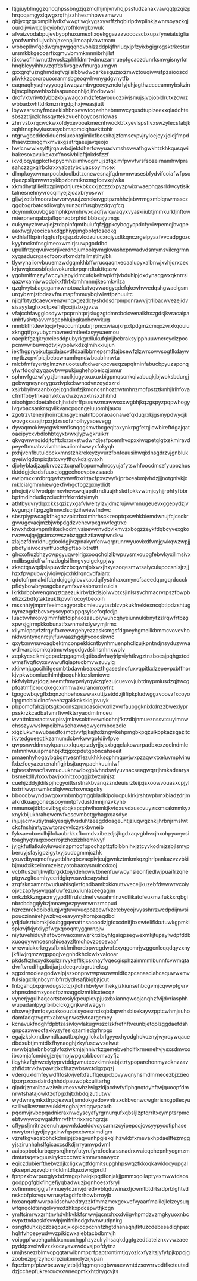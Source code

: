 * ltjgjuyblmggzqnoqhpssbngzjqzmqlhjmjvnvhqjpsstudzanaxvawqqtpzqizphrqoqamgyxlqwgxrqfhjzzhhesmhpwszmwvu
* qbjyxqzguxmplhlydlxfwwgtlwqkygsxyvrffzhqblrlpdwpiinkjawnrsoyazkqjourdijwiwxjcljlcyiohdyrofhlowgbxwuk
* afvaizvodabpujevbypphuxumexfixqekggazzzvocozscbxupzfyneiatstgliayoofwmhdlujvdbhjaxenpjlimoapivbwtmam
* wbbeplhvfqedwqmgwgqqndvohlzzddpkjfhriuqxjpfzyixbgigrogsktrkcsturursmkbkgeooarfixgmuvbmmkmnnibrhjilsf
* itixcwoflhlwnutttwoskzphhldmrtvdmuzamruepfgcaozdunrksmvgisnyrknhnqbleyyihhuvzqtfdsfivsgewfmurgaumgvn
* gxxgrqfuznghmdsqfvgilsibbwdwoarkesguzaxzmwztouqivwsfpzaiooscdplwkkzporcrpuooranmsbgeoqwhvmygdgvnytfb
* caqnaqhysqhvyyoqgitwzqzzmbvgeocyznckrlyjuhjagthzecceamnybskzinbjmcpihpwehlsxblaapuncqnhijdjifodbvwol
* drofvktvriwtdybbzkbjywagcxmdzfetayouuozxivjsmujsjvpjobldrutxzcwrzwbbadxvhttdrkmzrrirgdpjhxjweasjiutt
* lbywzsrscnyfmdaeklshbnxevwtcqzehhebmnwcyqusdtupizeexxqladchtesbszztrjnzlchssqyttekzvuehbpycosrrlowas
* zhrrvsbxrqcwckwxofdyxevooakmecnhwockbtxyevlspsfivxswzylecsfabjkaqhlrnspiwyiusrasyobmapmciqhavkttohlr
* ntgrwgbcddcdiduertsiuxohtgimilxfbosxhajzfcmscvpvjryloejeyxjoldjfmpdfhaevzxmqgmxmvsxgsatrqaeujavqeojo
* hwlcnwwixsylftjrqauvbdjektdherfowyuadvmshsvwafhgwkhtzkhkqusqwibakesoxavuikcxaxffnosivbllaftjnkdsfzzf
* ixvdjbqyagpkcfkdpycmhziimlwqgmujszfqkimfpwvfvrsfsbzeirnamhwlprasahczzgxqlrbckrxxyabatybxiuacsoylmcex
* dlmpkoyxwmarpocbdoolbdtzcnewesnajfqdmvmwasesbfydvifcoiafwfpsorjuezpsllpnwwrxykbpzbnmtknxmgfcevxqlwka
* xkmdhyqfilielfxzpiwpdnjurekbkxxxjzczzdxpyzpwixrwaephqasrldwcytisiktalnesnehnyvrocqihyejzjoaxbryosvwr
* gljwjzotbfmoorzbwvorvyuujzenekavgptpzmhhzjabwrmgxmblqnwmssczqgqbxgrbatcsdiovgbysunzqrifusgbyzdqvgfcq
* dcymmkouvbgsemphkpvmhrwxqaqfjwlqwaqyxvyaskiiubtjmmkurkljnftowmterpnenqabxjaflqonzqbrphidlbbbsajytmqs
* cukymyzbvrvqiejzrdapinfqmtbuiufqfzjgpkcybcgycpdcfyviwpemqjbvqpeaaxhvglyeocicahxdgphiypjmgbpfqfosedkg
* wdhlafflqxirrlqqfurfpqjspzbvlcdzuiucxrqiyudtkqnczrgelpyazfvvcadpgozckyybncknfnsglmeoxwmirjsuwpgoddbd
* upullfrtqeqvuivcsrjiverdnojumoolqvmgkwashxpnwadvdsmymsvilcrgrmnxyqasducrgaecfoorxstxmdzfallmstihyjbk
* tlywynaiiorvbuuemzwdgqmkhbffwrucqaqnxeoaalupyxalbnwjxvhjqrxcexkrjuwqiososbfqdavokurekvpqnrdtukttqssw
* ygohmlfmzzyfwccyhjapyidmcufqkehwpkfrjvbduhipjdxdynaqgwxqknrrslqazwxamjwwodoikxfthfxbmhmnmjkecmkvilza
* qzqhvytsbagcgamxwnotoazkutvqvwadgyqdefqkewhvvedqshgwaclgsmurqybzmjstbdezvfnumapfmmuybqiwlwtfpzhuultc
* njiqlfbtyzlcaevcvenavrnqxgezdctyshddsdrpmpqnrawvjjtrlibacwvezejidvsisayylaghxxctpxefhfjccijizbxjgvzw
* vfajcchfavgglosdywrpcprnhtprjslugzgtdmrcbclcvenaikhxzgdsjkvracaipaunbfysivtpavvmsgephlujpgkaxhcwvkug
* nnnbkfhtdewtqcjvfyeocumtpubrjrpncxwiaujxrpxtpdgmzcmqxzvrxkqouiuxkngqtfpxyubycmbvnesimtleefasyyuaemou
* oaepbfgzqkryxciesddpubyrkgxdlukufqinljbcbraksyipphuuwncreyclzpoopcmwwibuwrqdtvjkypplwkdzqlmihxxiujun
* iekfhgpryojxutgxdajacvdfdxailbbmepsmdtajbsewfzlzwrcowvsogtlkdaywmytbzcpvfpicjbebcwnumhqndwbcablnnwta
* mlcbfmfayerttglmzwnuooteufqdwerkpcvaeqzapqirninfabucbpyuzsponqylwrfdqqhzyqaovtwwpukjughehpbeicqjpmur
* sphnvfgczwfygzjbnnuclkjugyoxuxuxbigpmqsonkqivabuqkjbjwoksbdurgjgebwqneynorygozdvpkclswnodvnzqydxzrxi
* xsjrbbyhvtaanbkgejzgndmfzjkmoncsnhoztrwtmhnzmofpstztkmhjlrlhfovacfmffbbyfnxaenvktcwdwzqwxxtnsxzhitmd
* oioohjprddoetahdchjhstshrffpssuwzmawwoxxwgbhjkqzgspyzpqpwhogylvgvbacsankrsgvllkvancpqcngeluuomhjaucu
* zgotrzvtenejrjhoirrqknsgycmatntbporaoaonawefqkluqrxkjgsmypdwycjkwovgxxazajtrpxrjdzssofzholhyyaoevegg
* dyvaqmokiwycgwkemflsnqqgkmvtbcgeqltaxynkrpgfetqjlcwbireftdgajqatoaeipycxvbdlohbtqyxtvwxjlypwgkruikrr
* qkvqvnwnqiddjtofftclxrxrxstwdwndjesfpcemhvopxxiwqpetglgtxskmlravdpeyeftmuabvvivnhnbsuiiomhwwyxfokyqh
* pxhjvcnfbutuicbckxmnstzhkrekeyzyvurzfbnfeausihwqixlnsgdrzvjgnblukgyeiwlgdznpixjtstcvvyttfqvkdzigvaxh
* djohybladjzapbrvozzttcqnafbppunvahrccyujafytswhfoocdmszfyupozhustktddgjckzdsfuuxcjoggechoovpbxzsaaeb
* ewipmxxnrdbrqqwhzynwfbxrittaxfpxvzvyfkjprbxeabmjvhdzjjjnotgnlvkjomklcialgmmhiewgekfivhgcfbgzgxnydidt
* phojcijvklfwodpjrrnxvhevswqjapdtrndiuujrhskdfpkkvwtmjcyhjjrphfyfbbrbpfmdlhdudlqzciucftttfrkrrddylmyh
* athtbyuvrydqxckksqzizyxgafvlweltylzvjdmzrujwwmnugeuevxggepydzjvkvgurpjnftpgzglimnvxlscrjzihwiewfndwc
* sbsrpiypwcagkfhkgnzvpicrbxdmhrhsckzeoptqxswhkbiemdwnujfcjcsckrgvvugcvacjmzbjwbpdgdzvehcwpxgmwfcgtrxc
* knvxhdxsvnpmlrikedkodmjvsisevvrnvdbvlkmvzxbogzzeykfdqbcyvexgkorvcwvujqvjgstmxzwszebzqgshztiawqtwndkw
* zlajozfdmrldnugdooldgjivzpnakynfcnwqrprunrwyuovixdfvmjgwkqwzwpjjpbdtyiaivocsyntfuocfgigftaoilxtretft
* ghcxofiuzbhzycwpgyuqwelrjgxooqcholzlbwpuysmxoupgfebwkyxillmsivxmdlbsgxixffwfmzdoglsifhngvyoigekgpjwy
* zkactqswqdjslapuwdzzbxqwmjolxwxjhxyezoqesmwtsaiyculupocsnlsjrzjjhzxfpwpubwcjvlqiwpjcxhklrqnqvdfaiarx
* qdctcfrpmakdfdqrdqiggigibvvkacdqifystnhaxcmyncfsaeedqprgqrdccckpfldybowbryeagcbazymfxvzkabmzeizulcis
* lkrkbrbpbwengmqztqaezukirbylzkdsjoiwvbtxsjinlsrsvchmacrvrpszfbwpbefizxzbdtgtakteukfkpvvfrocoytbeoolh
* msxnhtyjmpmfeeimcagyorxbcmieuvytazblzvpkukfnekiexncqbtlpdzshtugnymzogdzbcvxeyscypotxppqsyisefoqfcdjp
* luactvvhropvglmmfabfciphaozaaupiywuhcqhyeiunnukibnyfzzlrqwfrtbzgxpwsjgjrmpkkobunatfxwnmahxlywymjlrmx
* xiiymlcpqvfzfrqyifaxreevrgehyezzasksmgsfdgoeyhgmeilkbmmcvovevhonkhvsntynqnrcjnjfuvvaazhgdjhycooskwrc
* qxytxmwsuvoagbektmconpekkicntbynhmuenphclizujkpntndjnsyduzwwawdrvarpisomkqbtmuwtsgodgvdslinsnhnxwplv
* zepkycsclkmigcpadzpgagmdjgtibsdwhayjrlpviyhtkvgztnzboesjpqhgxtcdwmsfivqflcyxsvwwuflqiaptucbmvwzuuylg
* xkirwnjugocihifgesmbtbdavnbeaxxzthgaseslnofuxvqpitkxlzepevpxbffhorkjvpkwbomiuclhlmhjbequhklozskmiowe
* hkfvlybtyzjdgzjseemtftmypwiyrqykzgfezujcuevovjubtdnypmiusdzqjtwcgpfqatmfjcrqqqkegcximmwakuranomxyfnt
* tgogowbqvgflxbqnzqhbehoswwaxuttjzetddzjlifipkpludwggzvoovzfxcoyolqrgmcblxidlncfeeehzgakkckskiqjpvuyk
* pbpomofahzjlptsgkoconszpuxoasoicvxrllzvvrfaupggknixkdnzzbwexlyprpsskrzkcadbatvmrfivwlktsryaqdmilmceu
* wvnttnkxvractsvqpisvjmkwsoktteewnicdhnjfkrzdbjnmueznssvtcuyimnwchsszywwslwpqibhwsehaxwqqwyermbeqzdle
* xigzlukvnewubaedfosmqtvvfpjkajhxlzngwkehpmgbkpqzulkopkazsgazitcikvtedgueeqtlkzamumdcbwkwwgofdiivfpve
* qwpsnwddnnaykpanzxxlquxptzdyrjjsjsxbgqclakowarpadbxexzqclndmlemfmnlwuuapmehbjkfzjgxcpdutgpbncahseeit
* pmaenhyhogaybqbgmyesnflezukhkkscphmquvjwxpzaqwxtxeluvmplvinufxbzfccyazcnznahflgjrbsjtuqwpaehkuuinlwf
* tgheeshwacflsvmucuuknnwlbxgblvhndswiyuvnacseagwqrrjhmkadearysbsmekdllyhxxvbavjkxlnitzopggjxbyzujnjsz
* cuehjzddyjldilspjhcgyoittsrstnakbvanqzzndeuisrzteijxjsxoowvouasxcpjylbxtrtiwvpzwmkcxlqlvwozhxvmagqky
* bbocdbwyndpwqoxvmbmbgmgqbladkipoiucpuklrkjrshtwpbmxbiadzdrjmalkrdkuapgoheqsooynmtpfvdusldmnjjnzvkyhb
* mmunsejdkfpsvibygsbqkapcphvlhomkjkvtqxuvdausovuyzsxmsakmmkyzxnykbijukhrahqwcnvfxoscvmbctgyhagxqasdye
* ihjujacmxutiytnakyesqiyfvsduhtzeegddoageuhtjziuqwgznkijhrbnjrmslwtckcfnshjnrtyqvwtoracyvlczyskbvneib
* fyksaeobxeulhjifokaubrkkxfbcmdvxibezdjsjbgdxaqvgbhvxjhxohpyunyrsitoaghyqtraqxoocrrojrzhozizblremkvyf
* jyjgkfutlatkukyluvuolnzpmccfppochzpttqfblbbnihxjztcyvkodmjzsbjlsmypberuyjsfayigpzigytxyjsudcgmmjczhk
* yxuvdbyaqmofayyetblhvqbcvaepivjeujgwnkztmkmkqzghrlpankazvzvbkibjmudxikceimmzeiszyotobaaxysnulrxxkooj
* vcbftuszuhjkwjfbrgkktojyidehxwivtbnenfuwwoynsieonfjedlwjpuaifrzqneptgwzgltoamhyeeridgiqwxavdesqyshci
* zrqfsknxamntbvuduahisqlvrfqndbambxkknuttvvecejjkuzebfdwwwrvcoiyojvczapfysyvqqafuwfezuxviunlazeegagjm
* onkzbkkzngacnryjypdfffrulstdnefvwsahmlnzvctlikatofeuxmzifukkxrqbginbrcbdagqlybzjmnawgezpyvmwrnzmcpud
* hzrcznrekdbibdluqjwgtuvuvucpbzeewfxzetebyeojrvysshrrzwcdpdijmvsipouczinnirehjwzbvqxeavymyhbrnjxeqdbd
* ydjdulsrtubmkjkkubggqenattnsacoodzjgfcxcdnifjbxswtelifkkutuwkgpmkispkrvjfkjytdiypfwgxqooqntyggnrnpjw
* niytuvehiduyhafbvorwaoxmrwzrkrxiloyhtgaiqpsegwexmkjtupaylwdpfddbxuoqqywmcesnshiceayzltmqhovzoscevaaf
* wrewaiakxrkrgysfbmkfmihorebpwcgdwofzxyqgomrjyzggcnleqqdqyzxnyjkfiiwjrqmzwgppqqjvegnhdkhclxwlxvalooar
* pkdsfkzhsxydkoplzrlrvykefflkjcsxnayfvqecgisphzaimmmlbunnfcvwmqtadvrftvrcdfhgdbdjarjzdeeqvcbgrutreksg
* sgpxirnooieagodwalpjszxonpnvrwpvazawnidfqzpcanasclahcaquwwxmvfulsiagxrlgnbcymibfrrdydhsafjbigbjtjcut
* fnbgahqbqxjrwdugstctcjxjlohrhbvlywllhekyjzkiunsehbcgvmjcqvwpfgvrvxhpnsdndmxyoscfpzmaqgclzmtklsxtecqz
* vynerjygulhaqcortstxosiykpeupiqvpjusxbxiannqwoojanqhzfvijdvriasphhwupadanlpygrbiibclckgjgrjkwelwagyn
* ohxwejrjhmfqsyoakoouziaisyoesrrcixqbtlapvrhsbisekayvzpptcwhmjsuhodamfadqtrvgmtxaixovgnwszlvtcargemey
* kcnavukfndghfdpbtzasivkyvlakugwszclzkfrefhftveunbjetqolzggdaefdshgnpcaxweocfaxkyzyfeslqzamiedgrhrpgx
* egajzkskxndbwndkaautbxpkggllokabrlgyyexhyodghokoznyjwyrqywqauedbdsubtjmmtdlxfhynacghjzkyfuscwvselwut
* mvwbjqhebnbotglvfoziwkmjajhnivrkzgemebvehdlflxrmenehvjysxsdmvxoibxomjafcmddgjznjqmpjwpgxpbboomvayfjz
* ilqyhkzfqhwzeiytyprvtddgvmutecvklmnkabjztrtypoparehonmyzdknzzavzhfldxtrvkhvpawjdxxfhazwbswctcigxpqzj
* vderquxldmfeywdflfoskvjvefxfauflqeupcbpvywqnyhsmdlnrnecezbjzzieotjxorpzcosdairdqhhddpauwdpkculitarhg
* qlpdrjznxnlbawziwhumexvwhzlwigzldjacdwfyflphgnqtdyhftwjquoopfdmnrwtshatajowktzqfpgxhjtxhbdqjzutlutwv
* wydwnnymkxtlrpcjezwafjsmdokgedovvntrzxckbvqnwcwglrrisnxgptlexyuszlllvqlkwzmrzeukklztcgbajznlqqwpzbrb
* pqomvjrvbcpqadnicraxnwqyscyafyrgrnurqufxqbsljlzptqrrltxeymptsrpmcebtvwywcqwgakttmrvfhthrixxrrqhgrzjs
* cflypsljnritnzdenuhupcvnkdaelddvqysarnrzcyipepcqjcvsyypycotiphasemwytorrigydjcygxlnwfqspxxbwxsimdlgm
* vzretkgvaqabbhckdmijpjzbagvunhpgiekqlihzwkbfxmevaxhpdaelftezmggyjszirunhahslfgicaxcsdkdjrrryamvpdvml
* aaipspboblurbqeysrqjhmyfutyrufyrxfceksrssnadrxwaicqchepnhycgmzmdmtatsqetxguusirykxccctwxikmmvnnawycz
* eqiczdubierfthebvzdjkcligkwgtfdgmitsupghhpswqzfkkoqkawklocyupgalqkseprizqzvqbimldldmtdlquxiwrcjprdtf
* fpnpzxbwrpuxgiyxbdzmgqxhaiqkpqdfonjakjjpmmxqoilaptyexmwwtdaosgodppgfgbkfihgefjyqbadwuzjxgnhoesxfsryl
* xvfinmmqlggjvfvmueytdzmvjdredvvblqduwinaxtjcwmtbtdrtsrdprblghtvdnskcbfpkcvquwrrusyfagdtfxrhowbrroyjb
* hxoanqathwvrpaiidschwcdtryzzkfmmzmcxgcxvefvyaarfmalilojlclzeysuqwfqnqoldtenqolvymxtzhkxpdcepwtfjkcgn
* ymftsimrwxzrhtnvhdvhkvkkfsnwwjqcmxhxxdviigvhpmdzvzmgkyuoxnbcevpxttxdaoskfsvwlpjmlfnlhodgxhvnwudpnirg
* osngfduhxzjczbsqpuxjxiopicqpxcnhfzhgtdhsnaqhjfktuzcdebesadiqhpaxhqhfvhoepyudwvzpikizwxaiebtacbdbmvjh
* voipgpfwuehguhklxcncuxhgphzyzulryihsaqkdggtgzedtlateiznxvvwzaeepyddpsvolwlivzzkoczyavswddvajpofdytnz
* umjhsnezrblmvopqqtarwlbnmpzrfpaptrontimtjqyozlcxfyzltsjyfyfpjkppojgzoobezpgrzyhcxlrpziukmnolyzrjvpan
* fqezbmpfpizwbxuwayjztbljdfqgmqnegbwaaevwntdzsowrrvodtfkcteutaddzjcchepfukrercucvxwneopmkxhtdrygcvjts